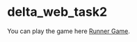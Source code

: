 # delta_web_task2
You can play the game here [Runner Game](https://aysan00.github.io/delta_web_task2/).
